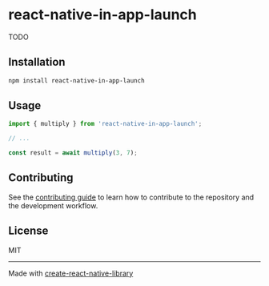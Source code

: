 # react-native-in-app-launch

TODO

## Installation

```sh
npm install react-native-in-app-launch
```

## Usage


```js
import { multiply } from 'react-native-in-app-launch';

// ...

const result = await multiply(3, 7);
```


## Contributing

See the [contributing guide](CONTRIBUTING.md) to learn how to contribute to the repository and the development workflow.

## License

MIT

---

Made with [create-react-native-library](https://github.com/callstack/react-native-builder-bob)

